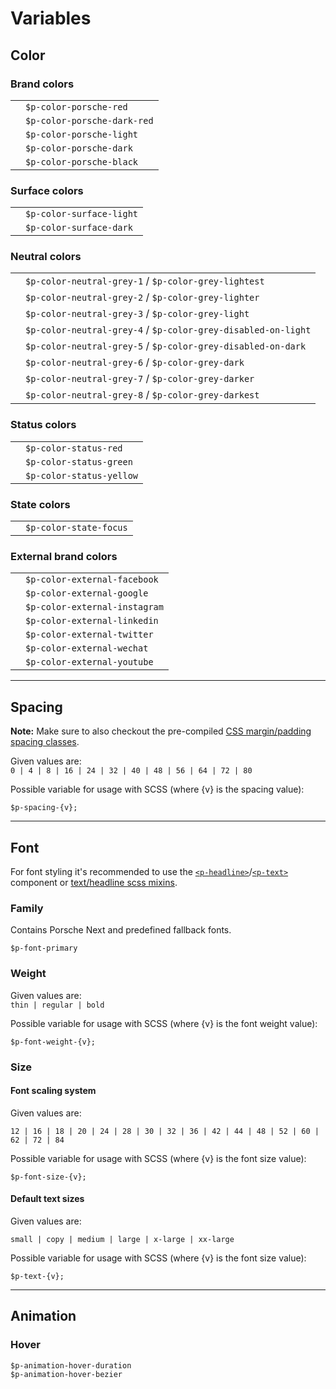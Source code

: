 # Variables

## Color

### Brand colors

|                                               |                      	         |
|-----------------------------------------------|--------------------------------|
| <ColorBadge color="porsche-red"/>  	        | `$p-color-porsche-red`         |
| <ColorBadge color="porsche-dark-red"/> 	    | `$p-color-porsche-dark-red`    |
| <ColorBadge color="porsche-light"/> 	        | `$p-color-porsche-light`       |
| <ColorBadge color="porsche-dark"/> 	        | `$p-color-porsche-dark`        |
| <ColorBadge color="porsche-black"/> 	        | `$p-color-porsche-black`       |

### Surface colors

|                                               |                      	         |
|-----------------------------------------------|--------------------------------|
| <ColorBadge color="surface-light"/>  	        | `$p-color-surface-light`       |
| <ColorBadge color="surface-dark"/> 	        | `$p-color-surface-dark`        |

### Neutral colors

|                                               |                      	                                        |
|-----------------------------------------------|---------------------------------------------------------------|
| <ColorBadge color="neutral-grey-1"/>  	    | `$p-color-neutral-grey-1` / `$p-color-grey-lightest`          |
| <ColorBadge color="neutral-grey-2"/>  	    | `$p-color-neutral-grey-2` / `$p-color-grey-lighter`           |
| <ColorBadge color="neutral-grey-3"/>  	    | `$p-color-neutral-grey-3` / `$p-color-grey-light`             |
| <ColorBadge color="neutral-grey-4"/>  	    | `$p-color-neutral-grey-4` / `$p-color-grey-disabled-on-light` |
| <ColorBadge color="neutral-grey-5"/>  	    | `$p-color-neutral-grey-5` / `$p-color-grey-disabled-on-dark`  |
| <ColorBadge color="neutral-grey-6"/>  	    | `$p-color-neutral-grey-6` / `$p-color-grey-dark`              |
| <ColorBadge color="neutral-grey-7"/>  	    | `$p-color-neutral-grey-7` / `$p-color-grey-darker`            |
| <ColorBadge color="neutral-grey-8"/>  	    | `$p-color-neutral-grey-8` / `$p-color-grey-darkest`           |


### Status colors

|                                               |                      	         |
|-----------------------------------------------|--------------------------------|
| <ColorBadge color="status-red"/>  	        | `$p-color-status-red`          |
| <ColorBadge color="status-green"/> 	        | `$p-color-status-green`        |
| <ColorBadge color="status-yellow"/> 	        | `$p-color-status-yellow`       |

### State colors

|                                               |                      	         |
|-----------------------------------------------|--------------------------------|
| <ColorBadge color="state-focus"/>  	        | `$p-color-state-focus`         |

### External brand colors

|                                               |                      	         |
|-----------------------------------------------|--------------------------------|
| <ColorBadge color="external-facebook"/>  	    | `$p-color-external-facebook`   |
| <ColorBadge color="external-google"/>  	    | `$p-color-external-google`     |
| <ColorBadge color="external-instagram"/>  	| `$p-color-external-instagram`  |
| <ColorBadge color="external-linkedin"/>  	    | `$p-color-external-linkedin`    |
| <ColorBadge color="external-twitter"/>  	    | `$p-color-external-twitter`    |
| <ColorBadge color="external-wechat"/>  	    | `$p-color-external-wechat`     |
| <ColorBadge color="external-youtube"/>  	    | `$p-color-external-youtube`    |

---

## Spacing

**Note:** Make sure to also checkout the pre-compiled [CSS margin/padding spacing classes](#/web/components/layout/spacing#code).

Given values are:  
`0 | 4 | 8 | 16 | 24 | 32 | 40 | 48 | 56 | 64 | 72 | 80`

Possible variable for usage with SCSS (where {v} is the spacing value):
```
$p-spacing-{v};
```

---

## Font
For font styling it's recommended to use the [`<p-headline>`](#/web/components/basic/typography#code)/[`<p-text>`](#/web/components/basic/typography#code) component or [text/headline scss mixins](#/web/scss-utils/mixins).

### Family
Contains Porsche Next and predefined fallback fonts.

```
$p-font-primary
```

### Weight
Given values are:  
`thin | regular | bold`

Possible variable for usage with SCSS (where {v} is the font weight value):

```
$p-font-weight-{v};
```

### Size

#### Font scaling system
Given values are:  

`12 | 16 | 18 | 20 | 24 | 28 | 30 | 32 | 36 | 42 | 44 | 48 | 52 | 60 | 62 | 72 | 84`

Possible variable for usage with SCSS (where {v} is the font size value):
```
$p-font-size-{v};
```

#### Default text sizes
Given values are:  
 
`small | copy | medium | large | x-large | xx-large`

Possible variable for usage with SCSS (where {v} is the font size value):
```
$p-text-{v};
```



---

## Animation

### Hover
```
$p-animation-hover-duration
$p-animation-hover-bezier
```